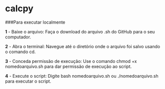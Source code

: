 # calcpy

###Para executar localmente

**1** - Baixe o arquivo: Faça o download do arquivo .sh do GitHub para o seu computador. 

**2** - Abra o terminal: Navegue até o diretório onde o arquivo foi salvo usando o comando cd. 

**3** - Conceda permissão de execução: Use o comando chmod +x nomedoarquivo.sh para dar permissão de execução ao script.

**4** - Execute o script: Digite bash nomedoarquivo.sh ou ./nomedoarquivo.sh para executar o script. 